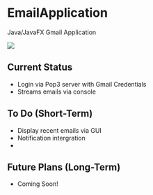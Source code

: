 # EmailApplication
Java/JavaFX Gmail Application

<img src="http://i.imgur.com/1uisQr8.png" />


<h2>Current Status</h2>
<ul>
  <li>Login via Pop3 server with Gmail Credentials</li>
  <li>Streams emails via console</li>
</ul>

<h2>To Do (Short-Term)</h2>
<ul>
  <li>Display recent emails via GUI</li>
  <li>Notification intergration<li>
</ul>

<h2>Future Plans (Long-Term)</h2>
<ul>
  <li> Coming Soon!</li>

